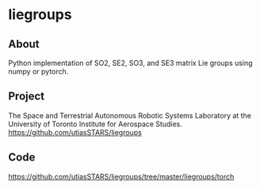 # liegroups
## About
Python implementation of SO2, SE2, SO3, and SE3 matrix Lie groups using numpy or pytorch.


## Project
The Space and Terrestrial Autonomous Robotic Systems Laboratory at the University of Toronto Institute for Aerospace Studies.
https://github.com/utiasSTARS/liegroups

## Code
https://github.com/utiasSTARS/liegroups/tree/master/liegroups/torch